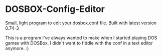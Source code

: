 # DOSBOX-Config-Editor
Small, light program to edit your dosbox.conf file. Built with latest version 0.74-3

This is a program I've always wanted to make when I started playing DOS games with DOSBox. I didn't want to fiddle with the conf in a text editor anymore. :)
